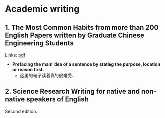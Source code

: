 # Academic writing 

## 1. The Most Common Habits from more than 200 English Papers written by Graduate Chinese Engineering Students

Links: [pdf](https://www.cse.cuhk.edu.hk/~cslui/english_writing1.pdf)

- **Prefacing the main idea of a sentence by stating the purpose, location or reason first.** 
  - 这里的句子读着真的很难受.. 

## 2. Science Research Writing for native and non-native speakers of English

Second edition. 

